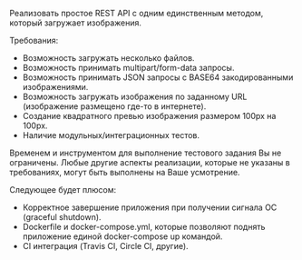 Реализовать простое REST API с одним единственным методом, который
загружает изображения.

Требования:
- Возможность загружать несколько файлов.
- Возможность принимать multipart/form-data запросы.
- Возможность принимать JSON запросы с BASE64 закодированными
изображениями.
- Возможность загружать изображения по заданному URL (изображение
размещено где-то в интернете).
- Создание квадратного превью изображения размером 100px на 100px.
- Наличие модульных/интеграционных тестов.

Временем и инструментом для выполнение тестового задания Вы не
ограничены. Любые другие аспекты реализации, которые не указаны в
требованиях, могут быть выполнены на Ваше усмотрение.

Следующее будет плюсом:
- Корректное завершение приложения при получении сигнала ОС (graceful
shutdown).
- Dockerfile и docker-compose.yml, которые позволяют поднять приложение
единой docker-compose up командой.
- CI интеграция (Travis CI, Circle CI, другие).